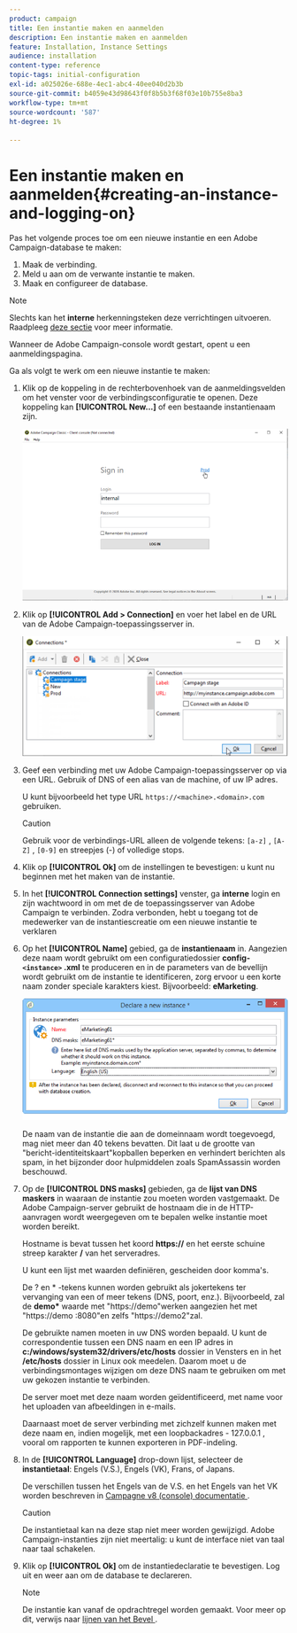 ```yaml
---
product: campaign
title: Een instantie maken en aanmelden
description: Een instantie maken en aanmelden
feature: Installation, Instance Settings
audience: installation
content-type: reference
topic-tags: initial-configuration
exl-id: a025026e-688e-4ec1-abc4-40ee040d2b3b
source-git-commit: b4059e43d98643f0f8b5b3f68f03e10b755e8ba3
workflow-type: tm+mt
source-wordcount: '587'
ht-degree: 1%

---
```


# Een instantie maken en aanmelden{#creating-an-instance-and-logging-on}



Pas het volgende proces toe om een nieuwe instantie en een Adobe Campaign-database te maken:

1. Maak de verbinding.
1. Meld u aan om de verwante instantie te maken.
1. Maak en configureer de database.

>[!NOTE]
>
>Slechts kan het **interne** herkenningsteken deze verrichtingen uitvoeren. Raadpleeg [deze sectie](../../installation/using/configuring-campaign-server.md#internal-identifier) voor meer informatie.

Wanneer de Adobe Campaign-console wordt gestart, opent u een aanmeldingspagina.

Ga als volgt te werk om een nieuwe instantie te maken:

1. Klik op de koppeling in de rechterbovenhoek van de aanmeldingsvelden om het venster voor de verbindingsconfiguratie te openen. Deze koppeling kan **[!UICONTROL New...]** of een bestaande instantienaam zijn.

   ![](assets/s_ncs_install_define_connection_01.png)

1. Klik op **[!UICONTROL Add > Connection]** en voer het label en de URL van de Adobe Campaign-toepassingsserver in.

   ![](assets/s_ncs_install_define_connection_02.png)

1. Geef een verbinding met uw Adobe Campaign-toepassingsserver op via een URL. Gebruik of DNS of een alias van de machine, of uw IP adres.

   U kunt bijvoorbeeld het type URL `https://<machine>.<domain>.com` gebruiken.

   >[!CAUTION]
   >
   >Gebruik voor de verbindings-URL alleen de volgende tekens: `[a-z]` , `[A-Z]` , `[0-9]` en streepjes (-) of volledige stops.

1. Klik op **[!UICONTROL Ok]** om de instellingen te bevestigen: u kunt nu beginnen met het maken van de instantie.
1. In het **[!UICONTROL Connection settings]** venster, ga **interne** login en zijn wachtwoord in om met de de toepassingsserver van Adobe Campaign te verbinden. Zodra verbonden, hebt u toegang tot de medewerker van de instantiescreatie om een nieuwe instantie te verklaren
1. Op het **[!UICONTROL Name]** gebied, ga de **instantienaam** in. Aangezien deze naam wordt gebruikt om een configuratiedossier **config- `<instance>` .xml** te produceren en in de parameters van de bevellijn wordt gebruikt om de instantie te identificeren, zorg ervoor u een korte naam zonder speciale karakters kiest. Bijvoorbeeld: **eMarketing**.

   ![](assets/s_ncs_install_create_instance.png)

   De naam van de instantie die aan de domeinnaam wordt toegevoegd, mag niet meer dan 40 tekens bevatten. Dit laat u de grootte van &quot;bericht-identiteitskaart&quot;kopballen beperken en verhindert berichten als spam, in het bijzonder door hulpmiddelen zoals SpamAssassin worden beschouwd.

1. Op de **[!UICONTROL DNS masks]** gebieden, ga de **lijst van DNS maskers** in waaraan de instantie zou moeten worden vastgemaakt. De Adobe Campaign-server gebruikt de hostnaam die in de HTTP-aanvragen wordt weergegeven om te bepalen welke instantie moet worden bereikt.

   Hostname is bevat tussen het koord **https://** en het eerste schuine streep karakter **/** van het serveradres.

   U kunt een lijst met waarden definiëren, gescheiden door komma&#39;s.

   De ? en &#42; -tekens kunnen worden gebruikt als jokertekens ter vervanging van een of meer tekens (DNS, poort, enz.). Bijvoorbeeld, zal de **demo&#42;** waarde met &quot;https://demo&quot;werken aangezien het met &quot;https://demo :8080&quot;en zelfs &quot;https://demo2&quot;zal.

   De gebruikte namen moeten in uw DNS worden bepaald. U kunt de correspondentie tussen een DNS naam en een IP adres in **c:/windows/system32/drivers/etc/hosts** dossier in Vensters en in het **/etc/hosts** dossier in Linux ook meedelen. Daarom moet u de verbindingsmontages wijzigen om deze DNS naam te gebruiken om met uw gekozen instantie te verbinden.

   De server moet met deze naam worden geïdentificeerd, met name voor het uploaden van afbeeldingen in e-mails.

   Daarnaast moet de server verbinding met zichzelf kunnen maken met deze naam en, indien mogelijk, met een loopbackadres - 127.0.0.1 , vooral om rapporten te kunnen exporteren in PDF-indeling.

1. In de **[!UICONTROL Language]** drop-down lijst, selecteer de **instantietaal**: Engels (V.S.), Engels (VK), Frans, of Japans.

   De verschillen tussen het Engels van de V.S. en het Engels van het VK worden beschreven in [&#x200B; Campagne v8 (console) documentatie &#x200B;](.https://experienceleague.adobe.com/en/docs/campaign/campaign-v8/new/campaign-ui#formats).

   >[!CAUTION]
   >
   >De instantietaal kan na deze stap niet meer worden gewijzigd. Adobe Campaign-instanties zijn niet meertalig: u kunt de interface niet van taal naar taal schakelen.

1. Klik op **[!UICONTROL Ok]** om de instantiedeclaratie te bevestigen. Log uit en weer aan om de database te declareren.

   >[!NOTE]
   >
   >De instantie kan vanaf de opdrachtregel worden gemaakt. Voor meer op dit, verwijs naar [&#x200B; lijnen van het Bevel &#x200B;](../../installation/using/command-lines.md).
